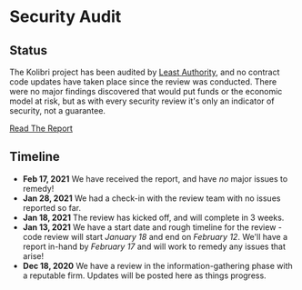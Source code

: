 # Security Audit

## Status
The Kolibri project has been audited by <a href="https://leastauthority.com/" target="_blank" rel="noopener">Least Authority</a>, and no contract code updates have taken place since the review was conducted. There were no major findings discovered that would put funds or the economic model at risk, but as with every security review it's only an indicator of security, not a guarantee. 

<a class="button is-primary" href="/docs/security-report.pdf" target="_blank" rel="noopener">Read The Report</a>

## Timeline
- **Feb 17, 2021** We have received the report, and have *no* major issues to remedy!
- **Jan 28, 2021** We had a check-in with the review team with no issues reported so far.
- **Jan 18, 2021** The review has kicked off, and will complete in 3 weeks.
- **Jan 13, 2021** We have a start date and rough timeline for the review - code review will start *January 18* and end on *February 12*. We'll have a report in-hand by *February 17* and will work to remedy any issues that arise!
- **Dec 18, 2020** We have a review in the information-gathering phase with a reputable firm. Updates will be posted here as things progress. 
